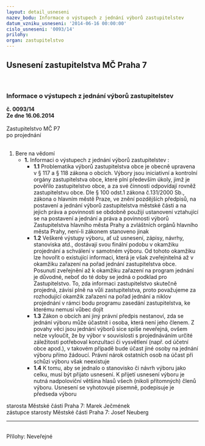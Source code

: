 ```yaml
---
layout: detail_usneseni
nazev_bodu: Informace o výstupech z jednání výborů zastupitelstev
datum_vzniku_usneseni: '2014-06-16 00:00:00'
cislo_usneseni: '0093/14'
prilohy: 
organ: zastupitelstvo
---
```

<div id="ucUsn_pList" class="usn">
	<span><h2>Usnesení zastupitelstva MČ Praha 7 </h2>
<br></span><div class="standBody">
<span><h3>Informace o výstupech z jednání výborů zastupitelstev</h3></span><div class="center">
		<strong>č. 0093/14</strong><br>
	</div>
<div class="center">
		<strong>Ze dne 16.06.2014</strong><br><br>
	</div>Zastupitelstvo MČ P7<br> po projednání<br><br><ol><li>Bere na vědomí<ul><li>
<strong>1.</strong> Informaci o výstupech z jednání výborů zastupitelstev :<ul>
<li>
<strong>1.1</strong> Problematika výborů zastupitelstva obce je obecně upravena v § 117 a § 118 zákona o obcích. Výbory jsou iniciativní a kontrolní orgány zastupitelstva obce, které plní především úkoly, jimž je pověřilo zastupitelstvo obce, a za své činnosti odpovídají rovněž zastupitelstvu obce. Dle § 100 odst.1 zákona č.131/2000 Sb., zákona o hlavním městě Praze, ve znění pozdějších předpisů, na postavení a jednání výborů zastupitelstva městské části a na jejich práva a povinnosti se obdobně použijí ustanovení vztahující se na postavení a jednání a práva a povinnosti výborů Zastupitelstva hlavního města Prahy a zvláštních orgánů hlavního města Prahy, není-li zákonem stanoveno jinak</li>
<li>
<strong>1.2</strong> Veškeré výstupy výboru, ať už usnesení, zápisy, návrhy, stanoviska atd., dostávají svou finální podobu v okamžiku projednání a schválení v samotném výboru. Od tohoto okamžiku lze hovořit o existující informaci, která je však zveřejnitelná až v okamžiku zařazení na pořad jednání zastupitelstva obce. Posunutí zveřejnění až k okamžiku zařazení na program jednání je důvodné, neboť do té doby se jedná o podklad pro Zastupitelstvo. To, zda informaci  zastupitelstvo skutečně projedná, závisí plně na vůli zastupitelstva, proto považujeme za rozhodující okamžik zařazení na pořad jednání a niklov projednání v rámci bodu programu zasedání zastupitelstva, ke kterému nemusí vůbec dojít  </li>
<li>
<strong>1.3</strong> Zákon o obcích ani jiný právní předpis nestanoví, zda se jednání výboru může účastnit i osoba, která není jeho členem.  Z povahy věci jsou jednání výborů sice spíše neveřejná, ovšem nelze vyloučit, že by výbor v souvislosti s projednáváním určité záležitosti potřeboval konzultaci či vysvětlení (např. od účetní obce apod.), v takovém případě bude účast jiné osoby na jednání výboru přímo žádoucí. Právní nárok ostatních osob na účast při schůzi výboru však neexistuje</li>
<li>
<strong>1.4</strong> K tomu, aby se jednalo o stanovisko či návrh výboru jako celku, musí být přijato usnesení. K přijetí usnesení výboru je nutná nadpoloviční většina hlasů všech (nikoli přítomných) členů výboru. Usnesení se vyhotovuje písemně, podepisuje je předseda výboru </li>
</ul>
</li></ul>
</li></ol>starosta Městské části Praha 7: Marek Ječmének<br>zástupce starosty Městské části Praha 7: Josef Neuberg<hr>
<br>Přílohy: Neveřejné</div>
</div>